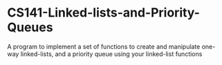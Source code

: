 # CS141-Linked-lists-and-Priority-Queues
A program to implement a set of functions to create and manipulate one-way linked-lists, and a priority queue using your linked-list functions
